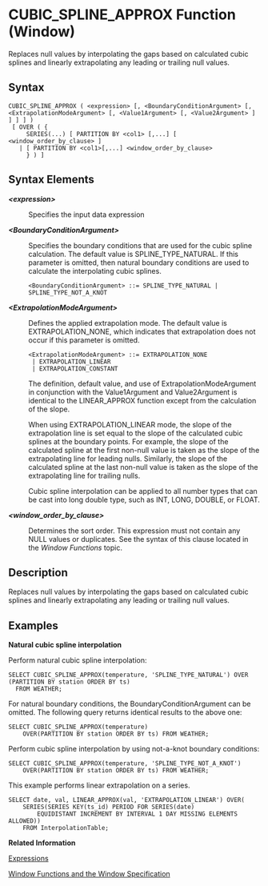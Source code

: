 <!-- loio4300f0ccdf024a11a40a82615832e430 -->

# CUBIC\_SPLINE\_APPROX Function \(Window\)

Replaces null values by interpolating the gaps based on calculated cubic splines and linearly extrapolating any leading or trailing null values.



<a name="loio4300f0ccdf024a11a40a82615832e430__sql_function_abs_1sql_function_abs_syntax"/>

## Syntax

```
CUBIC_SPLINE_APPROX ( <expression> [, <BoundaryConditionArgument> [, <ExtrapolationModeArgument> [, <Value1Argument> [, <Value2Argument> ] ] ] ] ) 
 [ OVER ( {
     SERIES(...) [ PARTITION BY <col1> [,...] [ <window_order_by_clause> ]
   | [ PARTITION BY <col1>[,...] <window_order_by_clause>
     } ) ]
```



<a name="loio4300f0ccdf024a11a40a82615832e430__section_uqj_trk_d1b"/>

## Syntax Elements


<dl>
<dt><b>

*<expression\>*

</b></dt>
<dd>

Specifies the input data expression



</dd><dt><b>

*<BoundaryConditionArgument\>*

</b></dt>
<dd>

Specifies the boundary conditions that are used for the cubic spline calculation. The default value is SPLINE\_TYPE\_NATURAL. If this parameter is omitted, then natural boundary conditions are used to calculate the interpolating cubic splines.

```
<BoundaryConditionArgument> ::= SPLINE_TYPE_NATURAL | SPLINE_TYPE_NOT_A_KNOT
```



</dd><dt><b>

*<ExtrapolationModeArgument\>*

</b></dt>
<dd>

Defines the applied extrapolation mode. The default value is EXTRAPOLATION\_NONE, which indicates that extrapolation does not occur if this parameter is omitted.

```
<ExtrapolationModeArgument> ::= EXTRAPOLATION_NONE
 | EXTRAPOLATION_LINEAR
 | EXTRAPOLATION_CONSTANT
```

The definition, default value, and use of ExtrapolationModeArgument in conjunction with the Value1Argument and Value2Argument is identical to the LINEAR\_APPROX function except from the calculation of the slope.

When using EXTRAPOLATION\_LINEAR mode, the slope of the extrapolation line is set equal to the slope of the calculated cubic splines at the boundary points. For example, the slope of the calculated spline at the first non-null value is taken as the slope of the extrapolating line for leading nulls. Similarly, the slope of the calculated spline at the last non-null value is taken as the slope of the extrapolating line for trailing nulls.

Cubic spline interpolation can be applied to all number types that can be cast into long double type, such as INT, LONG, DOUBLE, or FLOAT.



</dd><dt><b>

*<window\_order\_by\_clause\>*

</b></dt>
<dd>

Determines the sort order. This expression must not contain any NULL values or duplicates. See the syntax of this clause located in the *Window Functions* topic.



</dd>
</dl>



<a name="loio4300f0ccdf024a11a40a82615832e430__sql_function_abs_1sql_function_abs_description"/>

## Description

Replaces null values by interpolating the gaps based on calculated cubic splines and linearly extrapolating any leading or trailing null values.



<a name="loio4300f0ccdf024a11a40a82615832e430__sql_function_abs_1sql_function_abs_examples"/>

## Examples

**Natural cubic spline interpolation**

Perform natural cubic spline interpolation:

```
SELECT CUBIC_SPLINE_APPROX(temperature, 'SPLINE_TYPE_NATURAL') OVER (PARTITION BY station ORDER BY ts) 
  FROM WEATHER;
```

For natural boundary conditions, the BoundaryConditionArgument can be omitted. The following query returns identical results to the above one:

```
SELECT CUBIC_SPLINE_APPROX(temperature)
    OVER(PARTITION BY station ORDER BY ts) FROM WEATHER;
```

Perform cubic spline interpolation by using not-a-knot boundary conditions:

```
SELECT CUBIC_SPLINE_APPROX(temperature, 'SPLINE_TYPE_NOT_A_KNOT')
    OVER(PARTITION BY station ORDER BY ts) FROM WEATHER;
```

This example performs linear extrapolation on a series.

```
SELECT date, val, LINEAR_APPROX(val, 'EXTRAPOLATION_LINEAR') OVER(
    SERIES(SERIES KEY(ts_id) PERIOD FOR SERIES(date)
        EQUIDISTANT INCREMENT BY INTERVAL 1 DAY MISSING ELEMENTS ALLOWED))
    FROM InterpolationTable;
```

**Related Information**  


[Expressions](../expressions-20a4389.md "An expression is a clause that can be evaluated to return values.")

[Window Functions and the Window Specification](window-functions-and-the-window-specification-20a3533.md "Window functions allow you to perform analytic operations over a set of input rows.")

